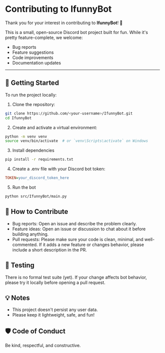 # Contributing to IfunnyBot

Thank you for your interest in contributing to **IfunnyBot**! 🎉

This is a small, open-source Discord bot project built for fun. While it's pretty feature-complete, we welcome:

- Bug reports
- Feature suggestions
- Code improvements
- Documentation updates

---

## 🚀 Getting Started

To run the project locally:

1. Clone the repository:

```bash
git clone https://github.com/<your-username>/IfunnyBot.git
cd IfunnyBot
```

2. Create and activate a virtual environment:

```bash
python -m venv venv
source venv/bin/activate  # or `venv\Scripts\activate` on Windows
```

3. Install dependencies

```bash
pip install -r requirements.txt
```

4. Create a .env file with your Discord bot token:

```ini
TOKEN=your_discord_token_here
```

5. Run the bot

```bash
python src/IfunnyBot/main.py
```

## 🧠 How to Contribute

- Bug reports: Open an issue and describe the problem clearly.
- Feature ideas: Open an issue or discussion to chat about it before building anything.
- Pull requests: Please make sure your code is clean, minimal, and well-commented. If it adds a new feature or changes behavior, please include a short description in the PR.

## 🧪 Testing

There is no formal test suite (yet). If your change affects bot behavior, please try it locally before opening a pull request.

## 💡 Notes

- This project doesn't persist any user data.
- Please keep it lightweight, safe, and fun!

## 🛡️ Code of Conduct

Be kind, respectful, and constructive.
